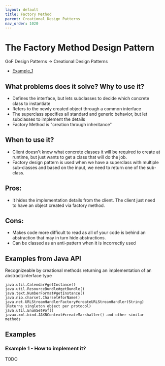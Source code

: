 ```yaml
---
layout: default
title: Factory Method
parent: Creational Design Patterns
nav_order: 1020
---
```


# The Factory Method Design Pattern

GoF Design Patterns -> Creational Design Patterns

- [Example_1](https://github.com/Iretha/ebook-design-patterns/tree/master/src/com/smdev/gof/creational/factory_method) 

## What problems does it solve? Why to use it?
- Defines the interface, but lets subclasses to decide which concrete class to instantiate
- Refers to the newly created object through a common interface
- The superclass specifies all standard and generic behavior, but let subclasses to implement the details
- Factory Method is "creation through inheritance"

## When to use it?
- Client doesn't know what concrete classes it will be required to create at runtime, 
but just wants to get a class that will do the job.
- Factory design pattern is used when we have a superclass with multiple sub-classes 
and based on the input, we need to return one of the sub-class.

## Pros:
- It hides the implementation details from the client. The client just need to have an object created via factory method.

## Cons:
- Makes code more difficult to read as all of your code is behind an abstraction that may in turn hide abstractions.
- Can be classed as an anti-pattern when it is incorrectly used

## Examples from Java API
Recognizeable by creational methods returning an implementation of an abstract/interface type
```
java.util.Calendar#getInstance()
java.util.ResourceBundle#getBundle()
java.text.NumberFormat#getInstance()
java.nio.charset.Charset#forName()
java.net.URLStreamHandlerFactory#createURLStreamHandler(String) (Returns singleton object per protocol)
java.util.EnumSet#of()
javax.xml.bind.JAXBContext#createMarshaller() and other similar methods
```

## Examples

### Example 1 - How to implement it?

TODO
